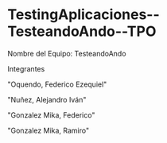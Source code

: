 # TestingAplicaciones--TesteandoAndo--TPO

Nombre del Equipo: TesteandoAndo

Integrantes

"Oquendo, Federico Ezequiel"

"Nuñez, Alejandro Iván"

"Gonzalez Mika, Federico"

"Gonzalez Mika, Ramiro"
